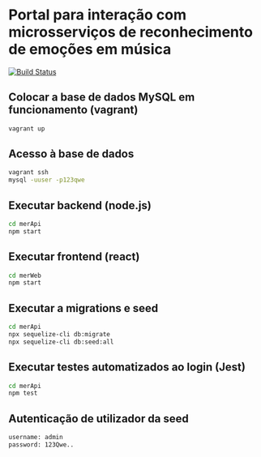 # Portal para interação com microsserviços de reconhecimento de emoções em música

[![Build Status](https://travis-ci.org/Tiago622/Projeto-Final.svg?branch=main)](https://travis-ci.org/Tiago622/Projeto-Final)

## Colocar a base de dados MySQL em funcionamento (vagrant)

```bash
vagrant up
```

## Acesso à base de dados

```bash
vagrant ssh
mysql -uuser -p123qwe
```

## Executar backend (node.js)

```bash
cd merApi
npm start
```

## Executar frontend (react)

```bash
cd merWeb
npm start
```

## Executar a migrations e seed

```bash
cd merApi
npx sequelize-cli db:migrate
npx sequelize-cli db:seed:all
```

## Executar testes automatizados ao login (Jest)

```bash
cd merApi
npm test
```

## Autenticação de utilizador da seed

```bash
username: admin
password: 123Qwe..
```
